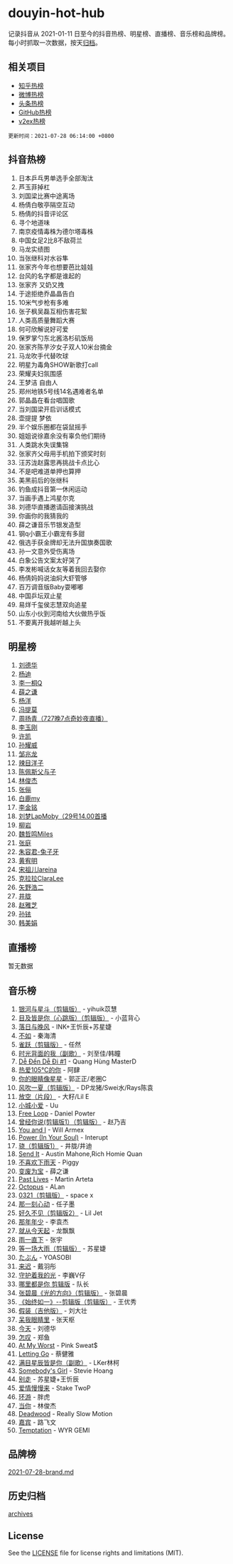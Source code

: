 # douyin-hot-hub

记录抖音从 2021-01-11 日至今的抖音热榜、明星榜、直播榜、音乐榜和品牌榜。每小时抓取一次数据，按天[归档](archives)。

## 相关项目

- [知乎热榜](https://github.com/lonnyzhang423/zhihu-hot-hub)
- [微博热榜](https://github.com/lonnyzhang423/weibo-hot-hub)
- [头条热榜](https://github.com/lonnyzhang423/toutiao-hot-hub)
- [GitHub热榜](https://github.com/lonnyzhang423/github-hot-hub)
- [v2ex热榜](https://github.com/lonnyzhang423/v2ex-hot-hub)


`更新时间：2021-07-28 06:14:00 +0800`

## 抖音热榜

1. 日本乒乓男单选手全部淘汰
1. 芦玉菲掉杠
1. 刘国梁比赛中途离场
1. 杨倩白敬亭隔空互动
1. 杨倩的抖音评论区
1. 寻个地道味
1. 南京疫情毒株为德尔塔毒株
1. 中国女足2比8不敌荷兰
1. 马龙实绩图
1. 当张继科对水谷隼
1. 张家齐今年也想要芭比娃娃
1. 台风的名字都是谁起的
1. 张家齐 又奶又拽
1. 于途拒绝乔晶晶告白
1. 10米气步枪有多难
1. 张子枫吴磊互相伤害花絮
1. 人类高质量舞蹈大赛
1. 何可欣解说好可爱
1. 保罗掌勺东北酱洛杉矶饭局
1. 张家齐陈芋汐女子双人10米台摘金
1. 马龙吹手代替吹球
1. 明星为毒角SHOW新歌打call
1. 荣耀夫妇氛围感
1. 王梦洁 自由人
1. 郑州地铁5号线14名遇难者名单
1. 郭晶晶在看台唱国歌
1. 当刘国梁开启训话模式
1. 壶提提 梦依
1. 半个娱乐圈都在袋鼠摇手
1. 姐姐说徐嘉余没有辜负他们期待
1. 人类跳水失误集锦
1. 张家齐父母用手机拍下颁奖时刻
1. 汪苏泷赵露思再挑战卡点比心
1. 不是吧难道单押也算押
1. 美黑前后的张继科
1. 钓鱼成抖音第一休闲运动
1. 当画手遇上鸿星尔克
1. 刘德华直播邀请函接演挑战
1. 你画你的我猜我的
1. 薛之谦音乐节银发造型
1. 钢q小霸王小霸宠有多甜
1. 俄选手获金牌却无法升国旗奏国歌
1. 孙一文意外受伤离场
1. 白象公告文案太好哭了
1. 李发彬喊话女友等着我回去娶你
1. 杨倩妈妈说油焖大虾管够
1. 百万调音版Baby耍嘟嘟
1. 中国乒坛双止星
1. 易烊千玺侯志慧双向追星
1. 山东小伙到河南给大伙做热乎饭
1. 不要离开我越听越上头

## 明星榜

1. [刘德华](https://www.iesdouyin.com/share/user/562575903556992?sec_uid=MS4wLjABAAAAU7ibxriLF-GSBF5QKa1Op9hxcMAPVmzmXwXqqvMfrhs)
1. [杨迪](https://www.iesdouyin.com/share/user/59613940436?sec_uid=MS4wLjABAAAAEuj9XLaCT2xX3yFI9mDeaBvYw8HTFN8Pf6ReRNwLJG4)
1. [李一桐Q](https://www.iesdouyin.com/share/user/3812745345775134?sec_uid=MS4wLjABAAAAPAycCvya_yQvt99oAC5exV2SSKmJfcK4opQPRxPewCUFXRNBLtkugS0Q9-5JLzh4)
1. [薛之谦](https://www.iesdouyin.com/share/user/96392803790?sec_uid=MS4wLjABAAAAV9gNIy6uaO24sU0-g3Uz_kxHqIRYQrKqDXtLSBtsm5E)
1. [杨洋](https://www.iesdouyin.com/share/user/87701259337?sec_uid=MS4wLjABAAAAOpJGiYjSCWcc2XSJ03nPGQtOdYc-Z3OAKHeJPu5yOs4)
1. [冯提莫](https://www.iesdouyin.com/share/user/58958068057?sec_uid=MS4wLjABAAAAbgCnupO_NGaTAmzWnXSivCeHWrOe0wC2ZcpNvVoQfEk)
1. [周扬青（727晚7点奇妙夜直播）](https://www.iesdouyin.com/share/user/94523065049?sec_uid=MS4wLjABAAAAATpnb7tnKRvQfeojO4rHjgQsp9orfdR68bK-NuVEeqY)
1. [李玉刚](https://www.iesdouyin.com/share/user/93070705572?sec_uid=MS4wLjABAAAAaBcrUUGVhBDfPtBa4D6qQKc6XpvAxii-ImVWyNZJJOQ)
1. [许凯](https://www.iesdouyin.com/share/user/74885334220?sec_uid=MS4wLjABAAAA1lmOnZRQ70GGdNlv9GfnuPVGSBvTVXeW0HDskx7HhGU)
1. [孙耀威](https://www.iesdouyin.com/share/user/94517847754?sec_uid=MS4wLjABAAAAzFwssMnR_vWRnQp8fDzOm3iXLpW3OuD2Hm13DotkCi0)
1. [邹兆龙](https://www.iesdouyin.com/share/user/3126665394534163?sec_uid=MS4wLjABAAAA-9fn4rofIawOygJAqdC3h4M10bLiAaKdAYVKiKAOETVAyEYZpt00chcUsF8vjN8a)
1. [辣目洋子](https://www.iesdouyin.com/share/user/61176912743?sec_uid=MS4wLjABAAAAaa8Sw5JjTO5o_LZPEZ0QhO-RIw6sK_QcazsF70oW-ks)
1. [陈佩斯父与子](https://www.iesdouyin.com/share/user/97117915687?sec_uid=MS4wLjABAAAAhsi-e3XXzqPPcOzEClkEna2LOeKP8aENLueuQHDlC_M)
1. [林俊杰](https://www.iesdouyin.com/share/user/96002438550?sec_uid=MS4wLjABAAAAsM8Wy8XADF-I22FwBdnb7-5Q4btEr0v89UQu8NRu29g)
1. [张俪](https://www.iesdouyin.com/share/user/62741533697?sec_uid=MS4wLjABAAAAsXkb2OBQIasuTtHOavgoUpSUNRkjiVFC4jDbIMml81w)
1. [白鹿my](https://www.iesdouyin.com/share/user/67262082771?sec_uid=MS4wLjABAAAAORCDztC7TcHbBDZ4e6JwLx6CfMzl-OIOLx6YKrcIA-U)
1. [李金铭](https://www.iesdouyin.com/share/user/2897954945654360?sec_uid=MS4wLjABAAAA_1OiHbgncZo7y3QNgqspLoWfOAkIAZlDjvycKoUNkARfEh1Cxdw_Yfd6mE8kSFZB)
1. [刘梦LapMoby（29号14.00首播](https://www.iesdouyin.com/share/user/73034611499?sec_uid=MS4wLjABAAAA4SzYAQ0SApCbJqgJVR_k7hnFzxj1nqimQKMw2GDivic)
1. [柳岩](https://www.iesdouyin.com/share/user/2613650662?sec_uid=MS4wLjABAAAAYzvfhHu8gZaQ8Z0F9MGpjokYlNp13_KdW6eD6OLvaYg)
1. [魏哲鸣Miles](https://www.iesdouyin.com/share/user/88586924758?sec_uid=MS4wLjABAAAACj4PDeeIjG7aMMSYqD3qDaLBQ9JcLC0CbsEPvO-gO5E)
1. [张庭](https://www.iesdouyin.com/share/user/98282802298?sec_uid=MS4wLjABAAAAmvx03_4dmvU4IouLcpVqVvabF3rgKym0WjOjLoVqPos)
1. [朱容君-兔子牙](https://www.iesdouyin.com/share/user/97682711563?sec_uid=MS4wLjABAAAAIJrPdreQJViuB5hb0K6slORPBCK6GqdatAKPVDeSwdI)
1. [黄宥明](https://www.iesdouyin.com/share/user/59987315253?sec_uid=MS4wLjABAAAARLigrGSo04ZcM2CeixVboxtKGdiLOU0HP7UtRvgwpls)
1. [宋祖儿lareina](https://www.iesdouyin.com/share/user/59012382977?sec_uid=MS4wLjABAAAAhJ7Cgq--cQCh7T62qP31wvyNFYBSWOlTb9b1KgIwuYQ)
1. [克拉拉ClaraLee](https://www.iesdouyin.com/share/user/62910551816?sec_uid=MS4wLjABAAAAAJdO1lVACAkRdL-wx0U3FpCPg9K7M5sgv--kz_UXPZo)
1. [矢野浩二](https://www.iesdouyin.com/share/user/104397172057?sec_uid=MS4wLjABAAAAE_EHa9uFGJD_aouq9aPdgqRgbTT1qeNRp_VTGERlJEo)
1. [井胧](https://www.iesdouyin.com/share/user/63549369776?sec_uid=MS4wLjABAAAAtHOKxQzNOxt41hqO4w6tAPHyzSbDbF6hpKS0kI425i0)
1. [赵雅芝](https://www.iesdouyin.com/share/user/3975481239542439?sec_uid=MS4wLjABAAAABnmE74Vx-zQfx9GaUpZ2W3W1OCttG7J1LD203K798FFK4F-czAF2-Z0z8SjRq-Pg)
1. [孙铱](https://www.iesdouyin.com/share/user/77015191244?sec_uid=MS4wLjABAAAACrh58QBJZEooPPAUSUx5aplSGiKeltVs0cYt0johXZA)
1. [韩美娟](https://www.iesdouyin.com/share/user/99714411562?sec_uid=MS4wLjABAAAAQQ-lyuRQd8FmZqZulytetGTNQ0R5exPhc25F8xgaf5M)

## 直播榜

暂无数据

## 音乐榜

1. [银河与星斗（剪辑版）](https://sf6-cdn-tos.douyinstatic.com/obj/tos-cn-ve-2774/cd29a9dd83664524b056312707bcfe34) - yihuik苡慧
1. [目及皆是你（心跳版）（剪辑版）]() - 小蓝背心
1. [落日与晚风]() - INK+王忻辰+苏星婕
1. [不如]() - 秦海清
1. [雀跃（剪辑版）](https://sf6-cdn-tos.douyinstatic.com/obj/tos-cn-ve-2774/356110bdf35046709dae918f997d25eb) - 任然
1. [时光背面的我（副歌）](https://sf6-cdn-tos.douyinstatic.com/obj/tos-cn-ve-2774/d5c634788d8245f796314952f28e1891) - 刘至佳/韩瞳
1. [Dễ Đến Dễ Đi #1](https://sf3-cdn-tos.douyinstatic.com/obj/tos-cn-ve-2774/4e58392c02f4464b95e03b05e0066366) - Quang Hùng MasterD
1. [热爱105°C的你](https://sf6-cdn-tos.douyinstatic.com/obj/tos-cn-ve-2774/c5e9fc4cfddc4726a87d35b4f9a1dbcb) - 阿肆
1. [你的眼睛像星星]() - 郭正正/老圈C
1. [风吹一夏（剪辑版）](https://sf3-cdn-tos.douyinstatic.com/obj/tos-cn-ve-2774/64b5a4609eb843c29c974d39d4d5d058) - DP龙猪/Swei水/Rays陈袁
1. [放空（片段）]() - 大籽/Lil E
1. [小城小爱]() - Uu
1. [Free Loop](https://sf6-cdn-tos.douyinstatic.com/obj/tos-cn-ve-2774/6bf7cbdca7a54b26983694a314531bd4) - Daniel Powter
1. [曾经你说(剪辑版1）（剪辑版）](https://sf6-cdn-tos.douyinstatic.com/obj/tos-cn-ve-2774/009731e932704ed28ba74617e292f8c0) - 赵乃吉
1. [You and I](https://sf3-cdn-tos.douyinstatic.com/obj/tos-cn-ve-2774/6d41d079cdc24be0b6a3311869b3fa44) - Will Armex
1. [Power (In Your Soul)](https://sf6-cdn-tos.douyinstatic.com/obj/tos-cn-ve-2774/fd7e24a379524831a3735ead41eb0f1f) - Interupt
1. [骁（剪辑版1）](https://sf6-cdn-tos.douyinstatic.com/obj/tos-cn-ve-2774/f5e7b591f7bc490ca7c8b4c9887ba028) - 井胧/井迪
1. [Send It](https://sf3-cdn-tos.douyinstatic.com/obj/tos-cn-ve-2774/45bdbf78005146529d550a75a4788eba) - Austin Mahone,Rich Homie Quan
1. [不喜欢下雨天](https://sf6-cdn-tos.douyinstatic.com/obj/tos-cn-ve-2774/852e661ca674439691c7d22da173b963) - Piggy
1. [变废为宝]() - 薛之谦
1. [Past Lives](https://sf3-cdn-tos.douyinstatic.com/obj/tos-cn-ve-2774/201a624b4b4f47d4ac8c895a2c7aeb32) - Martin Arteta
1. [Octopus](https://sf3-cdn-tos.douyinstatic.com/obj/tos-cn-ve-2774/9c39477599524807b58e6e5ad9b84a13) - ALan
1. [0321（剪辑版）](https://sf3-cdn-tos.douyinstatic.com/obj/tos-cn-ve-2774/ddabdde60e614d5eb4202c3336f49d30) - space x
1. [那一刻心动](https://sf3-cdn-tos.douyinstatic.com/obj/tos-cn-ve-2774/4c0ed00133e3439592b4741c72acc6f3) - 任子墨
1. [好久不见（剪辑版2）](https://sf3-cdn-tos.douyinstatic.com/obj/tos-cn-ve-2774/82e4fd8e1c1148e7b6aaed1a5c081341) - Lil Jet
1. [那年年少](https://sf6-cdn-tos.douyinstatic.com/obj/tos-cn-ve-2774/9350f7d1dd09442789665f48073a72c4) - 李袁杰
1. [就从今天起](https://sf3-cdn-tos.douyinstatic.com/obj/tos-cn-ve-2774/a2bfc0570f8645caaebf0580affa3504) - 龙飘飘
1. [雨一直下](https://sf6-cdn-tos.douyinstatic.com/obj/tos-cn-ve-2774/b6a3f3f8d4d441a5a960bf7de26e36c7) - 张宇
1. [等一场大雨（剪辑版）](https://sf6-cdn-tos.douyinstatic.com/obj/tos-cn-ve-2774/f4673a81db09438f96544a655cb62183) - 苏星婕
1. [たぶん](https://sf6-cdn-tos.douyinstatic.com/obj/tos-cn-ve-2774/eb1a39bc8eb3453fb2dbb699693355be) - YOASOBI
1. [来迟]() - 戴羽彤
1. [守护着我的光](https://sf3-cdn-tos.douyinstatic.com/obj/tos-cn-ve-2774/9df800f62ae04a7191b9ab23ff6e329b) - 李巍V仔
1. [哪里都是你 剪辑版]() - 队长
1. [张碧晨《光的方向》（剪辑版）](https://sf3-cdn-tos.douyinstatic.com/obj/tos-cn-ve-2774/80fe956e74914f2db2b6ef2647448a22) - 张碧晨
1. [《始终如一》--剪辑版（剪辑版）](https://sf3-cdn-tos.douyinstatic.com/obj/tos-cn-ve-2774/0811166758944c53a5c682ebd0f4e27d) - 王优秀
1. [假装（吉他版）](https://sf6-cdn-tos.douyinstatic.com/obj/tos-cn-ve-2774/3e1d4774b8e64977aaec60c991369e0d) - 刘大壮
1. [呆我眼睛里](https://sf3-cdn-tos.douyinstatic.com/obj/tos-cn-ve-2774/dec5dbd0ccec4f0581e9c2b2a25efc4d) - 张天枢
1. [今天]() - 刘德华
1. [怎叹](https://sf3-cdn-tos.douyinstatic.com/obj/tos-cn-ve-2774/66b23b4108a942e986f0e770385c8781) - 郑鱼
1. [At My Worst](https://sf3-cdn-tos.douyinstatic.com/obj/tos-cn-ve-2774/e27c2d66fe624dd2a0d70f38698e2680) - Pink Sweat$
1. [Letting Go]() - 蔡健雅
1. [满目星辰皆是你（副歌）](https://sf3-cdn-tos.douyinstatic.com/obj/tos-cn-ve-2774/f750c9d3284c45dd99ebf8d39f9dbe68) - LKer林柯
1. [Somebody's Girl](https://sf6-cdn-tos.douyinstatic.com/obj/tos-cn-ve-2774/1c1606c5bb40493a9ffe77142fc829bc) - Stevie Hoang
1. [别走]() - 苏星婕+王忻辰
1. [爱情慢慢来](https://sf6-cdn-tos.douyinstatic.com/obj/tos-cn-ve-2774/28c7f5aba8f24e70a45e8db8c3fce8a2) - Stake TwoP
1. [环游]() - 胖虎
1. [当你]() - 林俊杰
1. [Deadwood](https://sf6-cdn-tos.douyinstatic.com/obj/tos-cn-ve-2774/882e84b7e9614929a7c18eb14ac746ca) - Really Slow Motion
1. [嘉宾](https://sf6-cdn-tos.douyinstatic.com/obj/tos-cn-ve-2774/dbca83ff9925425f8692a03c7f7dec0d) - 路飞文
1. [Temptation](https://sf3-cdn-tos.douyinstatic.com/obj/tos-cn-ve-2774/529fd1351f1b4384b2eac3d7ab66aca5) - WYR GEMI

## 品牌榜

[2021-07-28-brand.md](archives/2021-07-28-brand.md)

## 历史归档

[archives](archives)

## License

See the [LICENSE](LICENSE) file for license rights and limitations (MIT).
